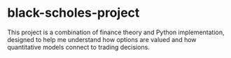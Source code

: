 # black-scholes-project
This project is a combination of finance theory and Python implementation, designed to help me understand how options are valued and how quantitative models connect to trading decisions.
